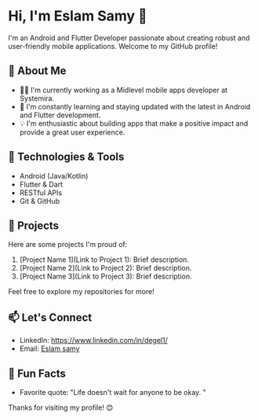# Hi, I'm Eslam Samy 👋

I'm an Android and Flutter Developer passionate about creating robust and user-friendly mobile applications. Welcome to my GitHub profile!

## 🚀 About Me

- 👨‍💻 I'm currently working as a Midlevel mobile apps developer at Systemira.
- 🌱 I'm constantly learning and staying updated with the latest in Android and Flutter development.
- 💡 I'm enthusiastic about building apps that make a positive impact and provide a great user experience.

## 🔧 Technologies & Tools

- Android (Java/Kotlin)
- Flutter & Dart
- RESTful APIs
- Git & GitHub


## 🌟 Projects

Here are some projects I'm proud of:

1. [Project Name 1](Link to Project 1): Brief description.
2. [Project Name 2](Link to Project 2): Brief description.
3. [Project Name 3](Link to Project 3): Brief description.

Feel free to explore my repositories for more!

## 📫 Let's Connect

- LinkedIn: https://www.linkedin.com/in/degel1/
- Email: [Eslam samy](mailto:Esamy8088@gmail.com)

## 🎉 Fun Facts

- Favorite quote: "Life doesn't wait for anyone to be okay. "

Thanks for visiting my profile! 😊
